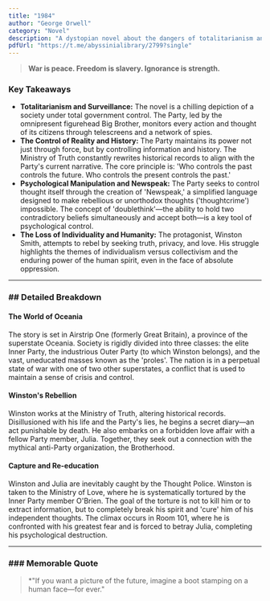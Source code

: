 ```yaml
---
title: "1984"
author: "George Orwell"
category: "Novel"
description: "A dystopian novel about the dangers of totalitarianism and surveillance."
pdfUrl: "https://t.me/abyssinialibrary/2799?single"
---
```

> **War is peace. Freedom is slavery. Ignorance is strength.**

### Key Takeaways

-   **Totalitarianism and Surveillance:** The novel is a chilling depiction of a society under total government control. The Party, led by the omnipresent figurehead Big Brother, monitors every action and thought of its citizens through telescreens and a network of spies.
-   **The Control of Reality and History:** The Party maintains its power not just through force, but by controlling information and history. The Ministry of Truth constantly rewrites historical records to align with the Party's current narrative. The core principle is: 'Who controls the past controls the future. Who controls the present controls the past.'
-   **Psychological Manipulation and Newspeak:** The Party seeks to control thought itself through the creation of 'Newspeak,' a simplified language designed to make rebellious or unorthodox thoughts ('thoughtcrime') impossible. The concept of 'doublethink'—the ability to hold two contradictory beliefs simultaneously and accept both—is a key tool of psychological control.
-   **The Loss of Individuality and Humanity:** The protagonist, Winston Smith, attempts to rebel by seeking truth, privacy, and love. His struggle highlights the themes of individualism versus collectivism and the enduring power of the human spirit, even in the face of absolute oppression.

---

### ## Detailed Breakdown

#### The World of Oceania
The story is set in Airstrip One (formerly Great Britain), a province of the superstate Oceania. Society is rigidly divided into three classes: the elite Inner Party, the industrious Outer Party (to which Winston belongs), and the vast, uneducated masses known as the 'proles'. The nation is in a perpetual state of war with one of two other superstates, a conflict that is used to maintain a sense of crisis and control.

#### Winston's Rebellion
Winston works at the Ministry of Truth, altering historical records. Disillusioned with his life and the Party's lies, he begins a secret diary—an act punishable by death. He also embarks on a forbidden love affair with a fellow Party member, Julia. Together, they seek out a connection with the mythical anti-Party organization, the Brotherhood.

#### Capture and Re-education
Winston and Julia are inevitably caught by the Thought Police. Winston is taken to the Ministry of Love, where he is systematically tortured by the Inner Party member O'Brien. The goal of the torture is not to kill him or to extract information, but to completely break his spirit and 'cure' him of his independent thoughts. The climax occurs in Room 101, where he is confronted with his greatest fear and is forced to betray Julia, completing his psychological destruction.

---

### ### Memorable Quote

> *"If you want a picture of the future, imagine a boot stamping on a human face—for ever."

